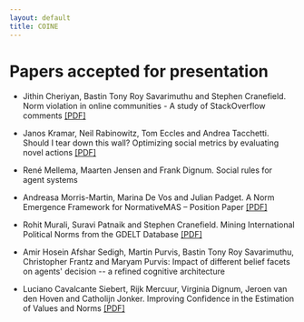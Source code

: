 ```yaml
---
layout: default
title: COINE
---
```


# Papers accepted for presentation

- Jithin Cheriyan, Bastin Tony Roy Savarimuthu and Stephen Cranefield. Norm violation in online communities - A study of StackOverflow comments [\[PDF\]](https://arxiv.org/abs/2004.05589)

- Janos Kramar, Neil Rabinowitz, Tom Eccles and Andrea Tacchetti. Should I tear down this wall? Optimizing social metrics by evaluating novel actions [\[PDF\]](https://arxiv.org/abs/2004.07625)

- René Mellema, Maarten Jensen and Frank Dignum. Social rules for agent systems

- Andreasa Morris-Martin, Marina De Vos and Julian Padget. A Norm Emergence Framework for NormativeMAS – Position Paper [\[PDF\]](https://arxiv.org/abs/2004.02575)

- Rohit Murali, Suravi Patnaik and Stephen Cranefield. Mining International Political Norms from the GDELT Database [\[PDF\]](https://arxiv.org/abs/2003.14027)

- Amir Hosein Afshar Sedigh, Martin Purvis, Bastin Tony Roy Savarimuthu, Christopher Frantz and Maryam Purvis: Impact of different belief facets on agents' decision -- a refined cognitive architecture 

- Luciano Cavalcante Siebert, Rijk Mercuur, Virginia Dignum, Jeroen van den Hoven and Catholijn Jonker. Improving Confidence in the Estimation of Values and Norms [\[PDF\]](https://arxiv.org/abs/2004.01056)

